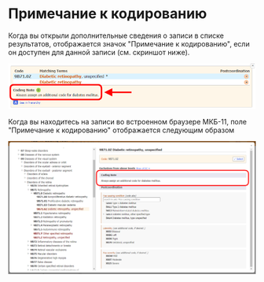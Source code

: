 ﻿# Примечание к кодированию

Когда вы открыли дополнительные сведения о записи в списке результатов, отображается значок "Примечание к кодированию", если он доступен для данной записи (см. скриншот ниже).

![скриншот значка «Примечание к кодированию» в Инструменте кодирования](img/browser-available-codingnote-v4.png "Значок «Примечание к кодированию» в Инструменте кодирования")

Когда вы находитесь на записи во встроенном браузере МКБ-11, поле "Примечание к кодированию" отображается следующим образом

![скриншот примера «Примечание к кодированию» в Инструменте кодирования](img/codingnote-v4.png "Пример «Примечание к кодированию» в Инструменте кодирования")

